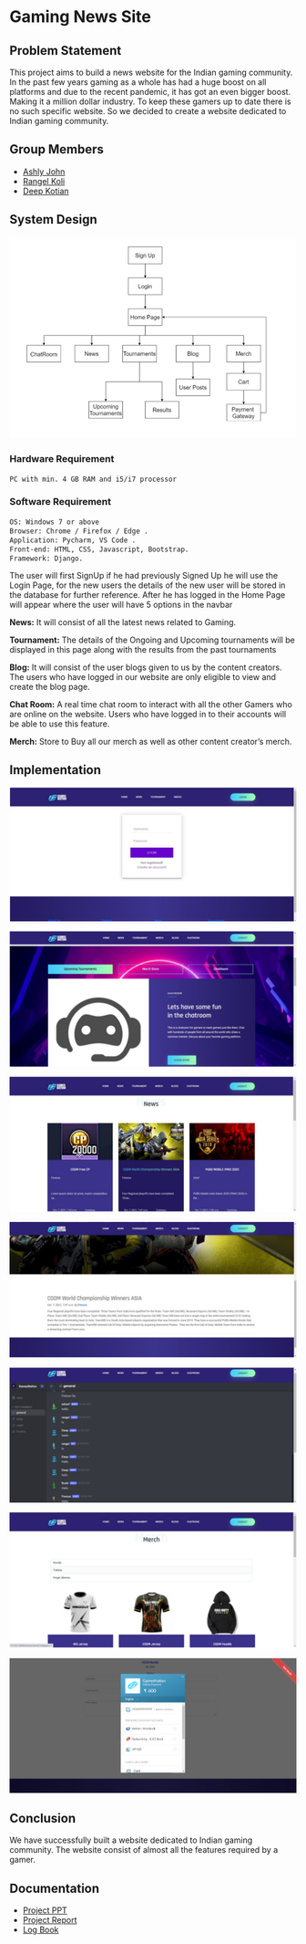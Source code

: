 
# Gaming News Site





## Problem Statement
This project aims to build a news website for the Indian gaming community. In the past few
years gaming as a whole has had a huge boost on all platforms and due to the recent pandemic,
it has got an even bigger boost. Making it a million dollar industry. To keep these gamers up
to date there is no such specific website. So we decided to create a website dedicated to Indian
gaming community.
## Group Members

- [Ashly John](https://github.com/ADJ46)
- [Rangel Koli](https://github.com/rangelkoli)
- [Deep Kotian](https://github.com/deepKotian)

## System Design
![System](Images/systemdesign.png)

### Hardware Requirement
```
PC with min. 4 GB RAM and i5/i7 processor 
```
### Software Requirement
```
OS: Windows 7 or above
Browser: Chrome / Firefox / Edge .
Application: Pycharm, VS Code .
Front-end: HTML, CSS, Javascript, Bootstrap.
Framework: Django.
```

The user will first SignUp if he had previously Signed Up he will use the Login Page, for the
new users the details of the new user will be stored in the database for further reference.
After he has logged in the Home Page will appear where the user will have 5 options in the
navbar

**News:** It will consist of all the latest news related to Gaming.

**Tournament:** The details of the Ongoing and Upcoming tournaments will be displayed in
this page along with the results from the past tournaments

**Blog:** It will consist of the user blogs given to us by the content creators. The users who have
logged in our website are only eligible to view and create the blog page. 

**Chat Room:** A real time chat room to interact with all the other Gamers who are online on
the website. Users who have logged in to their accounts will be able to use this feature. 

**Merch:** Store to Buy all our merch as well as other content creator’s merch.






## Implementation
![login](Images/login.png)

![Homepage](Images/homepage.png)

![Newspage](Images/Newspage.png)

![Newspage2](Images/Newspage2.png)

![Chatroom](Images/chatroom.png)

![Merch](Images/merch.png)

![Gateway](Images/gateway.png)





## Conclusion
We have successfully built a website dedicated to Indian
gaming community. The website consist of almost all the features required by a gamer. 


## Documentation
- [Project PPT](Documents/Ppt.pptx)
- [Project Report](Documents/Report.pdf)
- [Log Book](Documents/LogBook.pdf)
